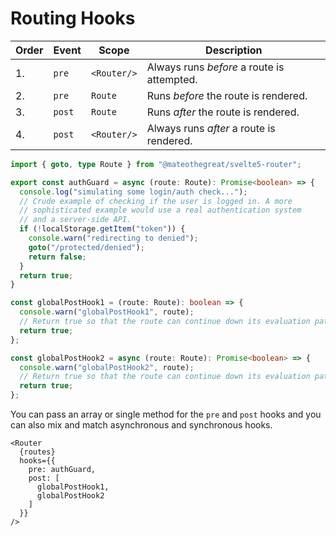 # Routing Hooks

 | Order | Event  | Scope       | Description                                |
 | ----- | ------ | ----------- | ------------------------------------------ |
 | 1.    | `pre`  | `<Router/>` | Always runs *before* a route is attempted. |
 | 2.    | `pre`  | `Route`     | Runs *before* the route is rendered.       |
 | 3.    | `post` | `Route`     | Runs *after* the route is rendered.        |
 | 4.    | `post` | `<Router/>` | Always runs *after* a route is rendered.   |

```ts
import { goto, type Route } from "@mateothegreat/svelte5-router";

export const authGuard = async (route: Route): Promise<boolean> => {
  console.log("simulating some login/auth check...");
  // Crude example of checking if the user is logged in. A more
  // sophisticated example would use a real authentication system
  // and a server-side API.
  if (!localStorage.getItem("token")) {
    console.warn("redirecting to denied");
    goto("/protected/denied");
    return false;
  }
  return true;
}

const globalPostHook1 = (route: Route): boolean => {
  console.warn("globalPostHook1", route);
  // Return true so that the route can continue down its evaluation path.
  return true;
};

const globalPostHook2 = async (route: Route): Promise<boolean> => {
  console.warn("globalPostHook2", route);
  // Return true so that the route can continue down its evaluation path.
  return true;
};
```

You can pass an array or single method for the `pre` and `post` hooks and you can
also mix and match asynchronous and synchronous hooks.

```svelte
<Router
  {routes}
  hooks={{
    pre: authGuard,
    post: [
      globalPostHook1,
      globalPostHook2
    ]
  }}
/>
```
